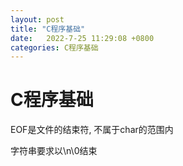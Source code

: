 ```yaml
---
layout: post
title: "C程序基础"  
date:   2022-7-25 11:29:08 +0800
categories: C程序基础
---
```


# C程序基础



EOF是文件的结束符, 不属于char的范围内

字符串要求以\n\0结束





